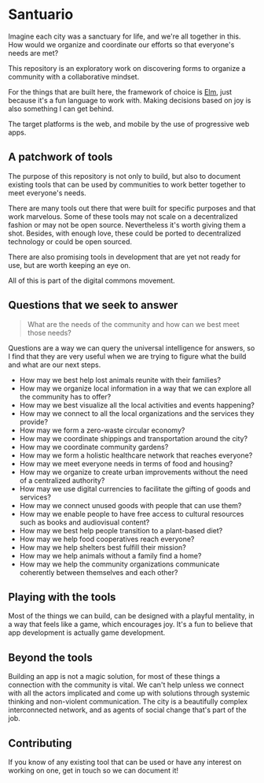 # Santuario

Imagine each city was a sanctuary for life, and we're all together
in this. How would we organize and coordinate our efforts so
that everyone's needs are met?

This repository is an exploratory work on discovering forms to
organize a community with a collaborative mindset.

For the things that are built here, the framework of choice is [Elm](https://elm-lang.org/),
just because it's a fun language to work with. Making decisions based on joy
is also something I can get behind.

The target platforms is the web, and mobile by the use of progressive web apps.

## A patchwork of tools

The purpose of this repository is not only to build, but also to document
existing tools that can be used by communities to work better together to
meet everyone's needs.

There are many tools out there that were built for specific purposes and that
work marvelous. Some of these tools may not scale on a decentralized fashion
or may not be open source. Nevertheless it's worth giving them a shot.
Besides, with enough love, these could be ported to decentralized technology
or could be open sourced.

There are also promising tools in development that are yet not ready for use,
but are worth keeping an eye on.

All of this is part of the digital commons movement.

## Questions that we seek to answer

> What are the needs of the community and how can we best meet those needs?

Questions are a way we can query the universal intelligence for answers, so I find
that they are very useful when we are trying to figure what the build and what are
our next steps.

- How may we best help lost animals reunite with their families?
- How may we organize local information in a way that we can explore all the community has to offer?
- How may we best visualize all the local activities and events happening?
- How may we connect to all the local organizations and the services they provide?
- How may we form a zero-waste circular economy?
- How may we coordinate shippings and transportation around the city?
- How may we coordinate community gardens?
- How may we form a holistic healthcare network that reaches everyone?
- How may we meet everyone needs in terms of food and housing?
- How may we organize to create urban improvements without the need of a centralized authority?
- How may we use digital currencies to facilitate the gifting of goods and services?
- How may we connect unused goods with people that can use them?
- How may we enable people to have free access to cultural resources such as books and audiovisual content?
- How may we best help people transition to a plant-based diet?
- How may we help food cooperatives reach everyone?
- How may we help shelters best fulfill their mission?
- How may we help animals without a family find a home?
- How may we help the community organizations communicate coherently between themselves and each other?

## Playing with the tools

Most of the things we can build, can be designed with a playful mentality, in a way
that feels like a game, which encourages joy. It's a fun to believe that app
development is actually game development.

## Beyond the tools

Building an app is not a magic solution, for most of these things a connection
with the community is vital. We can't help unless we connect with all the actors
implicated and come up with solutions through systemic thinking and non-violent
communication. The city is a beautifully complex interconnected network, and as
agents of social change that's part of the job.

## Contributing

If you know of any existing tool that can be used or have any interest on working
on one, get in touch so we can document it!
